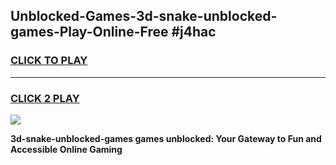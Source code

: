 
## Unblocked-Games-3d-snake-unblocked-games-Play-Online-Free #j4hac
<h3>
<a href="https://us.freeplayer.one?title=3d-snake-unblocked-games&ref=10M">CLICK TO PLAY</a></h3>
<hr>

<h3>
<a href="https://us.freeplayer.one?title=3d-snake-unblocked-games&ref=10M">CLICK 2 PLAY</a>
  
</h3>

<a href="https://us.freeplayer.one?title=3d-snake-unblocked-games&ref=10M"><img src="https://clearcache.store/games.png"></a>


**3d-snake-unblocked-games games unblocked: Your Gateway to Fun and Accessible Online Gaming**
